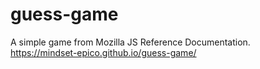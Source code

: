 # guess-game
A simple game from Mozilla JS Reference Documentation.
<br>
https://mindset-epico.github.io/guess-game/
